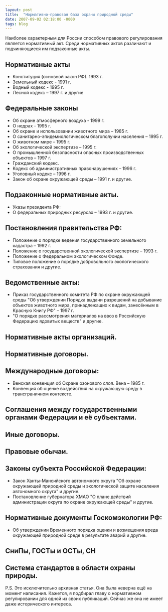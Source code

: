 ```yaml
---
layout: post
title:  "Нормативно-правовая база охраны природной среды"
date: 2007-09-02 02:18:00 -0000
tags: blog 
---
```


Наиболее характерным для России способом правового регулирования является нормативный акт. Среди нормативных актов различают и подчиняющиеся им подзаконные акты.

## Нормативные акты

- Конституция (основной закон РФ). 1993 г.
- Земельный кодекс - 1991 г.
- Водный кодекс - 1995 г.
- Лесной кодекс – 1997 г. и другие

## Федеральные законы

- Об охране атмосферного воздуха - 1999 г.
- О недрах - 1995 г.
- Об охране и использовании животного мира – 1985 г.
- О санитарно-эпидемиологическом благополучии населения – 1995 г.
- О животном мире – 1995 г.
- Об экологической экспертизе – 1995 г.
- О промышленной безопасности опасных производственных объектов – 1997 г.
- Гражданский кодекс.
- Кодекс об административных правонарушениях – 1996 г.
- Уголовный кодекс – 1996 г.
- Закон об охране окружающей среды – 1991 г. и другие.

## Подзаконные нормативные акты.

- Указы президента РФ:
- О федеральных природных ресурсах – 1993 г. и другие.


## Постановления правительства РФ:

- Положение о порядке ведения государственного земельного кадастра – 1992 г.
- Положение о государственной экологической экспертизе – 1993 г.
- Положение о Федеральном экологическом Фонде.
- Типовое положение о порядке добровольного экологического страхования и другие.

## Ведомственные акты:

- Приказ государственного комитета РФ по охране окружающей среды &quot;Об утверждении Порядка выдачи разрешений на добывание объектов животного мира, принадлежащих к видам, занесённым в Красную Книгу РФ&quot; – 1997 г.
- &quot;О порядке рассмотрения материалов на ввоз в Российскую Федерацию ядовитых веществ&quot; и другие.

## Нормативные акты организаций.

## Нормативные договоры.


## Международные договоры:

- Венская конвенция об Охране озонового слоя. Вена – 1985 г.
- Конвенция об оценке воздействия на окружающую среду в трансграничном контексте.

## Соглашения между государственными органами Федерации и её субъектами.

## Иные договоры.

## Правовые обычаи.

## Законы субъекта Российской Федерации:

- Закон Ханты-Мансийского автономного округа &quot;Об охране окружающей природной среды и экологической защите населения автономного округа&quot; и другие.
- Постановление губернатора ХМАО &quot;О плане действий администрации округа по охране окружающей среды&quot; и другие.

## Нормативные документы Госкомэкологии РФ:

- Об утверждении Временного порядка оценки и возмещения вреда окружающей природной среде в результате аварий и другие.

## СниПы, ГОСТы и ОСТы, СН

## Система стандартов в области охраны природы.

P.S. Это исключительно архивная статья. Она была неверна ещё на момент написания. Кажется, я подбирал главу о нормативном регулировании для одной из своих публикаций. Сейчас же она не имеет даже исторического интереса.